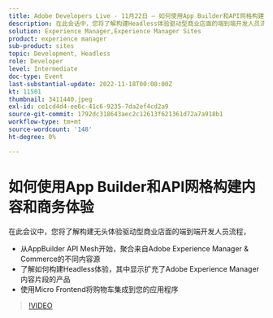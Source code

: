 ```yaml
---
title: Adobe Developers Live - 11月22日 — 如何使用App Builder和API网格构建内容和Commerce体验
description: 在此会话中，您将了解构建Headless体验驱动型商业店面的端到端开发人员流程，从AppBuilder API Mesh开始，以聚合来自Adobe Experience Manager和Commerce的各种内容源。了解如何构建Headless体验，显示通过Adobe Experience Manager内容片段扩充的产品使用微前端将购物车集成到您的应用程序中
solution: Experience Manager,Experience Manager Sites
product: experience manager
sub-product: sites
topic: Development, Headless
role: Developer
level: Intermediate
doc-type: Event
last-substantial-update: 2022-11-18T00:00:00Z
kt: 11501
thumbnail: 3411440.jpeg
exl-id: ce1cd4d4-ee6c-41c6-9235-7da2ef4cd2a9
source-git-commit: 1792dc318643aec2c12613f621361d72a7a918b1
workflow-type: tm+mt
source-wordcount: '148'
ht-degree: 0%

---
```


# 如何使用App Builder和API网格构建内容和商务体验

在此会议中，您将了解构建无头体验驱动型商业店面的端到端开发人员流程，

* 从AppBuilder API Mesh开始，聚合来自Adobe Experience Manager &amp; Commerce的不同内容源
* 了解如何构建Headless体验，其中显示扩充了Adobe Experience Manager内容片段的产品
* 使用Micro Frontend将购物车集成到您的应用程序

>[!VIDEO](https://video.tv.adobe.com/v/3411440/?quality=12&learn=on)
